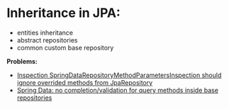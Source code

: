 # Inheritance in JPA:

- entities inheritance
- abstract repositories
- common custom base repository

**Problems:**

* [Inspection SpringDataRepositoryMethodParametersInspection should ignore overrided methods from JpaRepository](https://youtrack.jetbrains.com/issue/IDEA-301097)
* [Spring Data: no completion/validation for query methods inside base repositories](https://youtrack.jetbrains.com/issue/IDEA-301293)